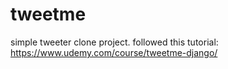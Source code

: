 # tweetme
simple tweeter clone project.
followed this tutorial: https://www.udemy.com/course/tweetme-django/
